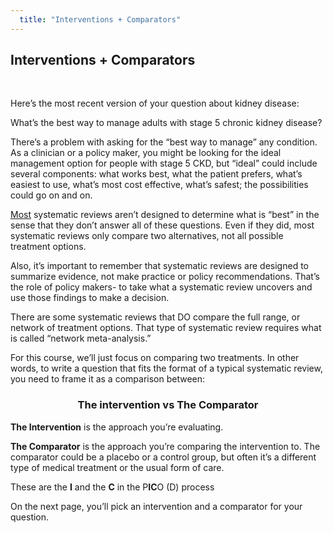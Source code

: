```yaml
---
  title: "Interventions + Comparators"
---
```



## Interventions + Comparators

<br>

Here’s the most recent version of your question about kidney disease:

What’s the best way to manage adults with stage 5 chronic kidney disease?

There’s a problem with asking for the “best way to manage” any condition. As a clinician or a policy maker, you might be looking for the ideal management option for people with stage 5 CKD, but “ideal” could include several components: what works best, what the patient prefers, what’s easiest to use, what’s most cost effective, what’s safest; the possibilities could go on and on. 

<u>Most</u> systematic reviews aren’t designed to determine what is “best” in the sense that they don’t answer all of these questions. Even if they did, most systematic reviews only compare two alternatives, not all possible treatment options.

Also, it’s important to remember that systematic reviews are designed to summarize evidence, not make practice or policy recommendations. That’s the role of policy makers- to take what a systematic review uncovers and use those findings to make a decision.

There are some systematic reviews that DO compare the full range, or network of treatment options. That type of systematic review requires what is called “network meta-analysis.” 

For this course, we’ll just focus on comparing two treatments. In other words, to write a question that fits the format of a typical systematic review, you need to frame it as a comparison between: 

<center>
<h3>
           The intervention vs The Comparator

</h3>
</center>

**The Intervention** is the approach you’re evaluating. 

**The Comparator** is the approach you’re comparing the intervention to.  The comparator could be a placebo or a control group, but often it’s a different type of medical treatment or the usual form of care. 

These are the **I** and the **C** in the P**IC**O (D) process

On the next page, you’ll pick an intervention and a comparator for your question. 

